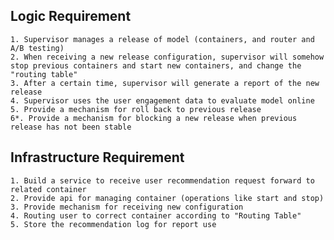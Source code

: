 ## Logic Requirement
	1. Supervisor manages a release of model (containers, and router and A/B testing)
	2. When receiving a new release configuration, supervisor will somehow stop previous containers and start new containers, and change the "routing table"
	3. After a certain time, supervisor will generate a report of the new release
	4. Supervisor uses the user engagement data to evaluate model online
	5. Provide a mechanism for roll back to previous release 
	6*. Provide a mechanism for blocking a new release when previous release has not been stable

## Infrastructure Requirement
    1. Build a service to receive user recommendation request forward to related container
	2. Provide api for managing container (operations like start and stop)
	3. Provide mechanism for receiving new configuration
    4. Routing user to correct container according to "Routing Table"
    5. Store the recommendation log for report use

